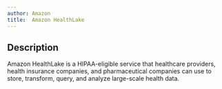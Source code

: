 ```yaml
---
author: Amazon
title:  Amazon HealthLake
---
```


## Description

Amazon HealthLake is a HIPAA-eligible service that healthcare providers, health insurance companies, and pharmaceutical companies can use to store, transform, query, and analyze large-scale health data.
